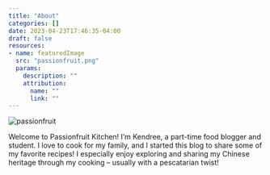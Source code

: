 ```yaml
---
title: "About"
categories: []
date: 2023-04-23T17:46:35-04:00
draft: false
resources:
- name: featuredImage
  src: "passionfruit.png"
  params:
    description: ""
    attribution:
      name: ""
      link: ""
---
```


![passionfruit](../../passionfruit.png)

Welcome to Passionfruit Kitchen! I’m Kendree, a part-time food blogger and student. I love to cook for my family, and I started this blog to share some of my favorite recipes! I especially enjoy exploring and sharing my Chinese heritage through my cooking – usually with a pescatarian twist!

